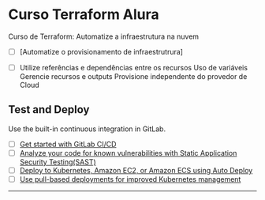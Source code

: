 # Curso Terraform Alura

Curso de Terraform: Automatize a infraestrutura na nuvem

- [ ] [Automatize o provisionamento de infraestrutrura]
- [ ] Utilize referências e dependências entre os recursos
Uso de variáveis
Gerencie recursos e outputs
Provisione independente do provedor de Cloud


## Test and Deploy

Use the built-in continuous integration in GitLab.

- [ ] [Get started with GitLab CI/CD](https://gitlab.com/-/experiment/new_project_readme_content:83bde1a9a0b9041e2f24ce69c618d2c3?https://docs.gitlab.com/ee/ci/quick_start/index.html)
- [ ] [Analyze your code for known vulnerabilities with Static Application Security Testing(SAST)](https://gitlab.com/-/experiment/new_project_readme_content:83bde1a9a0b9041e2f24ce69c618d2c3?https://docs.gitlab.com/ee/user/application_security/sast/)
- [ ] [Deploy to Kubernetes, Amazon EC2, or Amazon ECS using Auto Deploy](https://gitlab.com/-/experiment/new_project_readme_content:83bde1a9a0b9041e2f24ce69c618d2c3?https://docs.gitlab.com/ee/topics/autodevops/requirements.html)
- [ ] [Use pull-based deployments for improved Kubernetes management](https://gitlab.com/-/experiment/new_project_readme_content:83bde1a9a0b9041e2f24ce69c618d2c3?https://docs.gitlab.com/ee/user/clusters/agent/)

***
